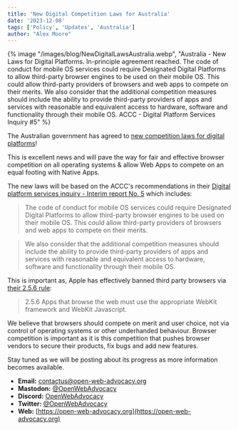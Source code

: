 ```yaml
---
title: 'New Digital Competition Laws for Australia'
date: '2023-12-08'
tags: ['Policy', 'Updates', 'Australia']
author: "Alex Moore"
---
```


{% image
  "/images/blog/NewDigitalLawsAustralia.webp",
  "Australia - New Laws for Digital Platforms. In-principle agreement reached. The code of conduct for mobile OS services could require Designated Digital Platforms to allow third-party browser engines to be used on their mobile OS. This could allow third-party providers of browsers and web apps to compete on their merits. We also consider that the additional competition measures should include the ability to provide third-party providers of apps and services with reasonable and equivalent access to hardware, software and functionality through their mobile OS. ACCC - Digital Platform Services Inquiry #5"
%}

The Australian government has agreed to [new competition laws for digital platforms](https://www.accc.gov.au/media-release/consumers-and-small-businesses-to-benefit-from-proposed-new-regulation-of-digital-platforms)!

This is excellent news and will pave the way for fair and effective browser competition on all operating systems & allow Web Apps to compete on an equal footing with Native Apps.

The new laws will be based on the ACCC's recommendations in their [Digital platform services inquiry - Interim report No. 5](https://www.accc.gov.au/system/files/DPB%20-%20DPSI%20-%20September%202023%20Report%20-%20Interim%20Report%207%20-%20Final%2815835612.1%29.pdf) which includes:

> The code of conduct for mobile OS services could require Designated Digital Platforms to allow third-party browser engines to be used on their mobile OS. This could allow third-party providers of browsers and web apps to compete on their merits.

> We also consider that the additional competition measures should include the ability to provide third-party providers of apps and services with reasonable and equivalent access to hardware, software and functionality through their mobile OS.

This is important as, Apple has effectively banned third party browsers via [their 2.5.6 rule](https://developer.apple.com/app-store/review/guidelines/#:~:text=2.5.6%20Apps%20that%20browse%20the%20web%20must%20use%20the%20appropriate%20WebKit%20framework%20and%20WebKit%20Javascript.):
> 2.5.6 Apps that browse the web must use the appropriate WebKit framework and WebKit Javascript.

We believe that browsers should compete on merit and user choice, not via control of operating systems or other underhanded behaviour. Browser competition is important as it is this competition that pushes browser vendors to secure their products, fix bugs and add new features.

Stay tuned as we will be posting about its progress as more information becomes available.
- **Email:**        [contactus@open-web-advocacy.org](mailto:contactus@open-web-advocacy.org)
- **Mastodon:**      [@OpenWebAdvocacy](https://mastodon.social/@owa)
- **Discord:**      [OpenWebAdvocacy](https://discord.gg/x53hkqrRKx)
- **Twitter:**      [@OpenWebAdvocacy](https://twitter.com/OpenWebAdvocacy)
- **Web:**         [https://open-web-advocacy.org](https://open-web-advocacy.org)
